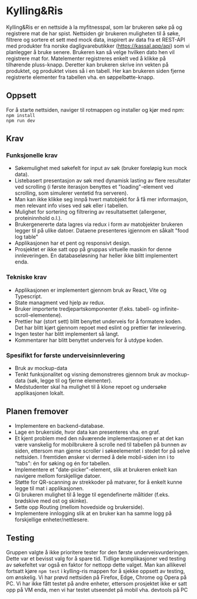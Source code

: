 # Kylling&Ris

Kylling&Ris er en nettside à la myfitnesspal, som lar brukeren søke på og registrere mat de har spist. Nettsiden gir brukeren muligheten til å søke, filtrere og sortere et sett med mock data, inspirert av data fra et REST-API med produkter fra norske dagligvarebutikker (https://kassal.app/api) som vi planlegger å bruke senere. Brukeren kan så velge hvilken dato hen vil registrere mat for. Matelementer registreres enkelt ved å klikke på tilhørende pluss-knapp. Deretter kan brukeren skrive inn vekten på produktet, og produktet vises så i en tabell. Her kan brukeren siden fjerne registrerte elementer fra tabellen vha. en søppelbøtte-knapp.

## Oppsett

For å starte nettsiden, naviger til rotmappen og installer og kjør med npm:  
`npm install`  
`npm run dev`

## Krav

### Funksjonelle krav

- Søkemulighet med søkefelt for input av søk (bruker foreløpig kun mock data).
- Listebasert presentasjon av søk med dynamisk lasting av flere resultater ved scrolling (i første iterasjon benyttes et "loading"-element ved scrolling, som simulerer ventetid fra serveren).
- Man kan ikke klikke seg innpå hvert matobjekt for å få mer informasjon, men relevant info vises ved søk eller i tabellen.
- Mulighet for sortering og filtrering av resultatsettet (allergener, proteininnhold o.l.).
- Brukergenererte data lagres via redux i form av matobjekter brukeren legger til på ulike datoer. Dataene presenteres igjennom en såkalt "food log table"
- Applikasjonen har et pent og responsivt design.
- Prosjektet er ikke satt opp på gruppas virtuelle maskin for denne innleveringen. En databaseløsning har heller ikke blitt implementert enda.

### Tekniske krav

- Applikasjonen er implementert gjennom bruk av React, Vite og Typescript.
- State managment ved hjelp av redux.
- Bruker importerte tredjepartskomponenter (f.eks. tabell- og infinite-scroll-elementene).
- Prettier har (stort sett) blitt benyttet underveis for å formatere koden. Det har blitt kjørt gjennom repoet med eslint og prettier før innlevering.
- Ingen tester har blitt implementert så langt.
- Kommentarer har blitt benyttet underveis for å utdype koden.

### Spesifikt for første underveisinnlevering

- Bruk av mockup-data
- Tenkt funksjonalitet og visning demonstreres gjennom bruk av mockup-data (søk, legge til og fjerne elementer).
- Medstudenter skal ha mulighet til å klone repoet og undersøke applikasjonen lokalt.

## Planen fremover

- Implementere en backend-database.
- Lage en brukerside, hvor data kan presenteres vha. en graf.
- Et kjent problem med den nåværende implementasjonen er at det kan være vanskelig for mobilbrukere å scrolle ned til tabellen på bunnen av siden, ettersom man gjerne scroller i søkeelementet i stedet for på selve nettsiden. I fremtiden ønsker vi dermed å dele mobil-siden inn i to "tabs": én for søking og én for tabellen.
- Implementere et "date-picker"-element, slik at brukeren enkelt kan navigere mellom forskjellige datoer.
- Støtte for QR-scanning av strekkoder på matvarer, for å enkelt kunne legge til mat i applikasjonen.
- Gi brukeren mulighet til å legge til egendefinerte måltider (f.eks. brødskive med ost og skinke).
- Sette opp Routing (mellom hovedside og brukerside).
- Implementere innlogging slik at en bruker kan ha samme logg på forskjellige enheter/nettlesere.

## Testing

Gruppen valgte å ikke prioritere tester for den første underveisvurderingen. Dette var et bevisst valg for å spare tid. Tidlige komplikasjoner ved testing av søkefeltet var også en faktor for nettopp dette valget. Man kan allikevel fortsatt kjøre `npm test` i kylling-ris mappen for å sjekke oppsett av testing, om ønskelig. Vi har prøvd nettsiden på Firefox, Edge, Chrome og Opera på PC. Vi har ikke fått testet på andre enheter, ettersom prosjektet ikke er satt opp på VM enda, men vi har testet utseendet på mobil vha. devtools på PC
